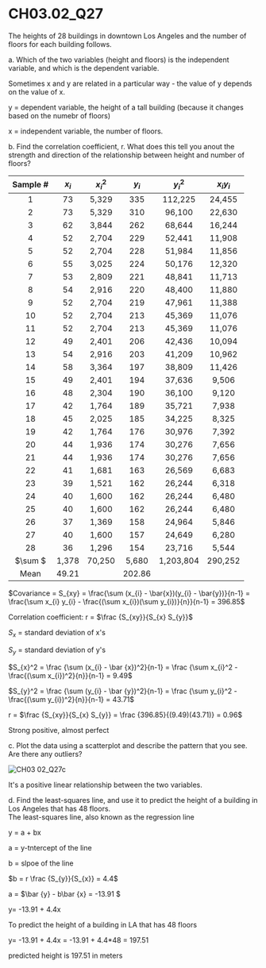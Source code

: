 
# CH03.02_Q27 #

The heights of 28 buildings in downtown Los Angeles and the number of floors for each building follows.

a. Which of the two variables (height and floors) is the independent variable, and which is the dependent variable.

Sometimes x and y are related in a particular way - the value of y depends on the value of x.

y = dependent variable, the height of a tall building (because it changes based on the numebr of floors)

x = independent variable, the number of floors.


b. Find the correlation coefficient, r. What does this tell you anout the strength and direction of the relationship between height and number of floors?


| Sample # | $x_{i}$  | $x_{i}^2$    | $y_{i}$  | $y_{i}^2$| $x_{i} y_{i}$    |
|:--------:|:--:|:-----:|:--:|:------:|:-----:|
| 1        | 73 | 5,329 | 335 | 112,225 | 24,455 |
| 2        | 73 | 5,329 | 310 | 96,100  | 22,630 |
| 3        | 62 | 3,844 | 262 | 68,644  | 16,244 |
| 4        | 52 | 2,704 | 229 | 52,441  | 11,908 |
| 5        | 52 | 2,704 | 228 | 51,984  | 11,856 |
| 6        | 55 | 3,025 | 224 | 50,176  | 12,320 |
| 7        | 53 | 2,809 | 221 | 48,841  | 11,713 |
| 8        | 54 | 2,916 | 220 | 48,400  | 11,880 |
| 9        | 52 | 2,704 | 219 | 47,961  | 11,388 |
| 10       | 52 | 2,704 | 213 | 45,369  | 11,076 |
| 11       | 52 | 2,704 | 213 | 45,369  | 11,076 |
| 12       | 49 | 2,401 | 206 | 42,436  | 10,094 |
| 13       | 54 | 2,916 | 203 | 41,209  | 10,962 |
| 14       | 58 | 3,364 | 197 | 38,809  | 11,426 |
| 15       | 49 | 2,401 | 194 | 37,636  | 9,506  |
| 16       | 48 | 2,304 | 190 | 36,100  | 9,120  |
| 17       | 42 | 1,764 | 189 | 35,721  | 7,938  |
| 18       | 45 | 2,025 | 185 | 34,225  | 8,325  |
| 19       | 42 | 1,764 | 176 | 30,976  | 7,392  |
| 20       | 44 | 1,936 | 174 | 30,276  | 7,656  |
| 21       | 44 | 1,936 | 174 | 30,276  | 7,656  |
| 22       | 41 | 1,681 | 163 | 26,569  | 6,683  |
| 23       | 39 | 1,521 | 162 | 26,244  | 6,318  |
| 24       | 40 | 1,600 | 162 | 26,244  | 6,480  |
| 25       | 40 | 1,600 | 162 | 26,244  | 6,480  |
| 26       | 37 | 1,369 | 158 | 24,964  | 5,846  |
| 27       | 40 | 1,600 | 157 | 24,649  | 6,280  |
| 28       | 36 | 1,296 | 154 | 23,716  | 5,544  |
| $\sum $	 | 1,378 | 70,250 | 5,680 | 1,203,804 | 290,252 | 
| Mean     | 49.21 |        |	202.86 |         |          |

$Covariance = S_{xy} = \frac{\sum (x_{i} - \bar{x})(y_{i} - \bar{y})}{n-1} = \frac{\sum x_{i} y_{i} - \frac{(\sum x_{i})(\sum y_{i})}{n}}{n-1} = 396.85$

Correlation coefficient: r = $\frac {S_{xy}}{S_{x} S_{y}}$

$S_{x}$ = standard deviation of x's

$S_{y}$ = standard deviation of y's

$S_{x}^2 = \frac {\sum (x_{i} - \bar {x})^2}{n-1} = \frac {\sum x_{i}^2 - \frac{(\sum x_{i})^2}{n}}{n-1} = 9.49$

$S_{y}^2 = \frac {\sum (y_{i} - \bar {y})^2}{n-1} = \frac {\sum y_{i}^2 - \frac{(\sum y_{i})^2}{n}}{n-1} = 43.71$

r = $\frac {S_{xy}}{S_{x} S_{y}} = \frac {396.85}{(9.49)(43.71)} = 0.96$

Strong positive, almost perfect


c. Plot the data using a scatterplot and describe the pattern that you see. Are there any outliers?

![CH03 02_Q27c](https://github.com/user-attachments/assets/b4831eec-c64d-402d-85d0-fd7081e6b2c9)

It's a positive linear relationship between the two variables.

d. Find the least-squares line, and use it to predict the height of a building in Los Angeles that has 48 floors.									
The least-squares line, also known as the regression line

y = a + bx

a = y-tntercept of the line 		

b = slpoe of the line		
		
$b = r \frac {S_{y}}{S_{x}} = 4.4$		
		
a = $\bar {y} - b\bar {x} = -13.91 $		

y= -13.91 + 4.4x

To predict the height of a building in LA that has 48 floors

y= -13.91 + 4.4x = -13.91 + 4.4*48 = 197.51 

predicted height is 197.51 in meters














